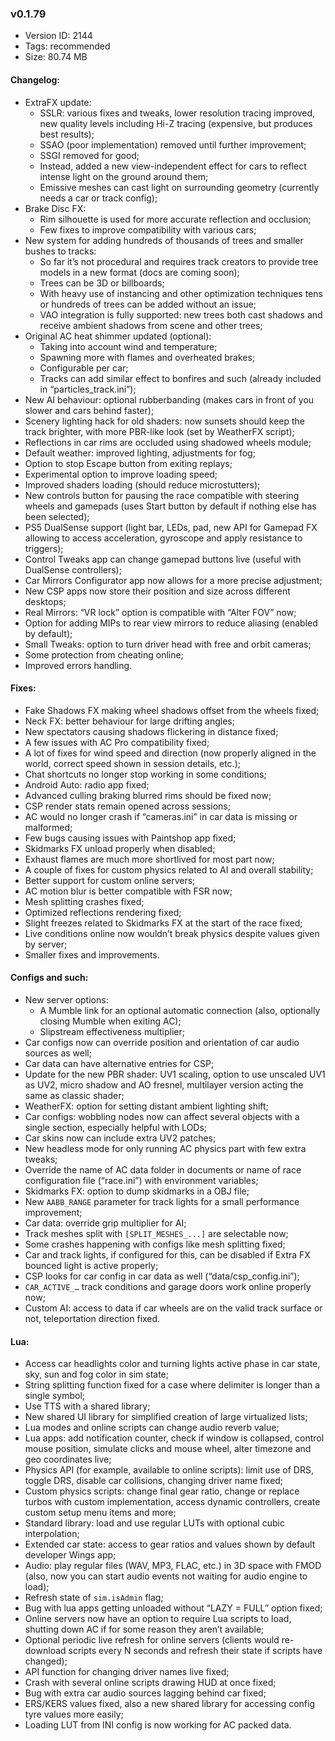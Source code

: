 ### v0.1.79

*   Version ID: 2144
*   Tags: recommended
*   Size: 80.74 MB

#### Changelog:

*   ExtraFX update:
    *   SSLR: various fixes and tweaks, lower resolution tracing improved, new quality levels including Hi-Z tracing (expensive, but produces best results);
    *   SSAO (poor implementation) removed until further improvement;
    *   SSGI removed for good;
    *   Instead, added a new view-independent effect for cars to reflect intense light on the ground around them;
    *   Emissive meshes can cast light on surrounding geometry (currently needs a car or track config);
*   Brake Disc FX:
    *   Rim silhouette is used for more accurate reflection and occlusion;
    *   Few fixes to improve compatibility with various cars;
*   New system for adding hundreds of thousands of trees and smaller bushes to tracks:
    *   So far it’s not procedural and requires track creators to provide tree models in a new format (docs are coming soon);
    *   Trees can be 3D or billboards;
    *   With heavy use of instancing and other optimization techniques tens or hundreds of trees can be added without an issue;
    *   VAO integration is fully supported: new trees both cast shadows and receive ambient shadows from scene and other trees;
*   Original AC heat shimmer updated (optional):
    *   Taking into account wind and temperature;
    *   Spawning more with flames and overheated brakes;
    *   Configurable per car;
    *   Tracks can add similar effect to bonfires and such (already included in “particles_track.ini”);
*   New AI behaviour: optional rubberbanding (makes cars in front of you slower and cars behind faster);
*   Scenery lighting hack for old shaders: now sunsets should keep the track brighter, with more PBR-like look (set by WeatherFX script);
*   Reflections in car rims are occluded using shadowed wheels module;
*   Default weather: improved lighting, adjustments for fog;
*   Option to stop Escape button from exiting replays;
*   Experimental option to improve loading speed;
*   Improved shaders loading (should reduce microstutters);
*   New controls button for pausing the race compatible with steering wheels and gamepads (uses Start button by default if nothing else has been selected);
*   PS5 DualSense support (light bar, LEDs, pad, new API for Gamepad FX allowing to access acceleration, gyroscope and apply resistance to triggers);
*   Control Tweaks app can change gamepad buttons live (useful with DualSense controllers);
*   Car Mirrors Configurator app now allows for a more precise adjustment;
*   New CSP apps now store their position and size across different desktops;
*   Real Mirrors: “VR lock” option is compatible with “Alter FOV” now;
*   Option for adding MIPs to rear view mirrors to reduce aliasing (enabled by default);
*   Small Tweaks: option to turn driver head with free and orbit cameras;
*   Some protection from cheating online;
*   Improved errors handling.

#### Fixes:

*   Fake Shadows FX making wheel shadows offset from the wheels fixed;
*   Neck FX: better behaviour for large drifting angles;
*   New spectators causing shadows flickering in distance fixed;
*   A few issues with AC Pro compatibility fixed;
*   A lot of fixes for wind speed and direction (now properly aligned in the world, correct speed shown in session details, etc.);
*   Chat shortcuts no longer stop working in some conditions;
*   Android Auto: radio app fixed;
*   Advanced culling braking blurred rims should be fixed now;
*   CSP render stats remain opened across sessions;
*   AC would no longer crash if “cameras.ini” in car data is missing or malformed;
*   Few bugs causing issues with Paintshop app fixed;
*   Skidmarks FX unload properly when disabled;
*   Exhaust flames are much more shortlived for most part now;
*   A couple of fixes for custom physics related to AI and overall stability;
*   Better support for custom online servers;
*   AC motion blur is better compatible with FSR now;
*   Mesh splitting crashes fixed;
*   Optimized reflections rendering fixed;
*   Slight freezes related to Skidmarks FX at the start of the race fixed;
*   Live conditions online now wouldn’t break physics despite values given by server;
*   Smaller fixes and improvements.

#### Configs and such:

*   New server options:
    *   A Mumble link for an optional automatic connection (also, optionally closing Mumble when exiting AC);
    *   Slipstream effectiveness multiplier;
*   Car configs now can override position and orientation of car audio sources as well;
*   Car data can have alternative entries for CSP;
*   Update for the new PBR shader: UV1 scaling, option to use unscaled UV1 as UV2, micro shadow and AO fresnel, multilayer version acting the same as classic shader;
*   WeatherFX: option for setting distant ambient lighting shift;
*   Car configs: wobbling nodes now can affect several objects with a single section, especially helpful with LODs;
*   Car skins now can include extra UV2 patches;
*   New headless mode for only running AC physics part with few extra tweaks;
*   Override the name of AC data folder in documents or name of race configuration file (“race.ini”) with environment variables;
*   Skidmarks FX: option to dump skidmarks in a OBJ file;
*   New `AABB_RANGE` parameter for track lights for a small performance improvement;
*   Car data: override grip multiplier for AI;
*   Track meshes split with `[SPLIT_MESHES_...]` are selectable now;
*   Some crashes happening with configs like mesh splitting fixed;
*   Car and track lights, if configured for this, can be disabled if Extra FX bounced light is active properly;
*   CSP looks for car config in car data as well (“data/csp_config.ini”);
*   `CAR_ACTIVE_…` track conditions and garage doors work online properly now;
*   Custom AI: access to data if car wheels are on the valid track surface or not, teleportation direction fixed.

#### Lua:

*   Access car headlights color and turning lights active phase in car state, sky, sun and fog color in sim state;
*   String splitting function fixed for a case where delimiter is longer than a single symbol;
*   Use TTS with a shared library;
*   New shared UI library for simplified creation of large virtualized lists;
*   Lua modes and online scripts can change audio reverb value;
*   Lua apps: add notification counter, check if window is collapsed, control mouse position, simulate clicks and mouse wheel, alter timezone and geo coordinates live;
*   Physics API (for example, available to online scripts): limit use of DRS, toggle DRS, disable car collisions, changing driver name fixed;
*   Custom physics scripts: change final gear ratio, change or replace turbos with custom implementation, access dynamic controllers, create custom setup menu items and more;
*   Standard library: load and use regular LUTs with optional cubic interpolation;
*   Extended car state: access to gear ratios and values shown by default developer Wings app;
*   Audio: play regular files (WAV, MP3, FLAC, etc.) in 3D space with FMOD (also, now you can start audio events not waiting for audio engine to load);
*   Refresh state of `sim.isAdmin` flag;
*   Bug with lua apps getting unloaded without “LAZY = FULL” option fixed;
*   Online servers now have an option to require Lua scripts to load, shutting down AC if for some reason they aren’t available;
*   Optional periodic live refresh for online servers (clients would re-download scripts every N seconds and refresh their state if scripts have changed);
*   API function for changing driver names live fixed;
*   Crash with several online scripts drawing HUD at once fixed;
*   Bug with extra car audio sources lagging behind car fixed;
*   ERS/KERS values fixed, also a new shared library for accessing config tyre values more easily;
*   Loading LUT from INI config is now working for AC packed data.
